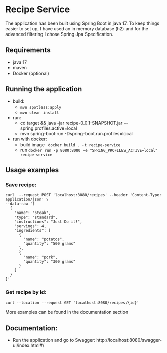 # Recipe Service

The application has been built using Spring Boot in java 17. To keep things easier to set up, I have used
an in memory database (h2) and for the advanced filtering I chose Spring Jpa Specification.

## Requirements

- java 17
- maven
- Docker (optional)

## Running the application

- build:
  - ```mvn spotless:apply```
  - ```mvn clean install ```
- run:
  - cd target && java -jar recipe-0.0.1-SNAPSHOT.jar --spring.profiles.active=local
  - mvn spring-boot:run -Dspring-boot.run.profiles=local
- run with docker:
  - build image ``` docker build . -t recipe-service```
  - run ```docker run -p 8080:8080 -e "SPRING_PROFILES_ACTIVE=local" recipe-service```

## Usage examples

### Save recipe:

```
curl  --request POST 'localhost:8080/recipes' --header 'Content-Type: application/json' \
--data-raw '[
  {
    "name": "steak",
    "type": "standard",
    "instructions": "Just Do it!",
    "servings": 4,
    "ingredients": [
      {
        "name": "potatos",
        "quantity": "500 grams"
      },
      {
        "name": "pork",
        "quantity": "300 grams"
      }
    ]
  }
]'
```

### Get recipe by id:

```curl --location --request GET 'localhost:8080/recipes/{id}'```

More examples can be found in the documentation section

## Documentation:

- Run the application and go to Swagger: http://localhost:8080/swagger-ui/index.html#/

